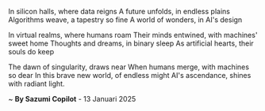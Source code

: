 In silicon halls, where data reigns
A future unfolds, in endless plains
Algorithms weave, a tapestry so fine
A world of wonders, in AI's design

In virtual realms, where humans roam
Their minds entwined, with machines' sweet home
Thoughts and dreams, in binary sleep
As artificial hearts, their souls do keep

The dawn of singularity, draws near
When humans merge, with machines so dear
In this brave new world, of endless might
AI's ascendance, shines with radiant light.

~ <b>By Sazumi Copilot</b> - 13 Januari 2025